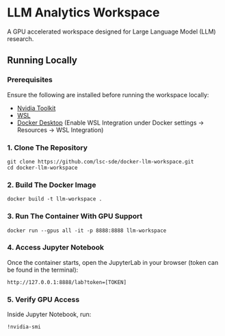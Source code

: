 # LLM Analytics Workspace
A GPU accelerated workspace designed for Large Language Model (LLM) research.

## Running Locally
### Prerequisites 
Ensure the following are installed before running the workspace locally:
- [Nvidia Toolkit](https://developer.nvidia.com/cuda-toolkit)
- [WSL](https://learn.microsoft.com/en-us/windows/wsl/install)
- [Docker Desktop](https://app.docker.com/) (Enable WSL Integration under Docker settings → Resources → WSL Integration)

### 1. Clone The Repository
``` 
git clone https://github.com/lsc-sde/docker-llm-workspace.git
cd docker-llm-workspace
``` 

### 2. Build The Docker Image
``` 
docker build -t llm-workspace .
``` 

### 3. Run The Container With GPU Support
``` 
docker run --gpus all -it -p 8888:8888 llm-workspace
``` 

### 4. Access Jupyter Notebook
Once the container starts, open the JupyterLab in your browser (token can be found in the terminal):
``` 
http://127.0.0.1:8888/lab?token=[TOKEN]
``` 

### 5. Verify GPU Access
Inside Jupyter Notebook, run:
``` 
!nvidia-smi
``` 